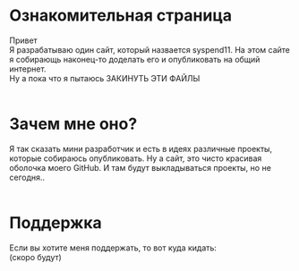 # Ознакомительная страница
Привет <br>
Я разрабатываю один сайт, который назвается syspend11. 
На этом сайте я собирающь наконец-то доделать его
и опубликовать на общий интернет. <br>
Ну а пока что я пытаюсь ЗАКИНУТЬ ЭТИ ФАЙЛЫ <br>
<br>
 
# Зачем мне оно?
Я так сказать мини разработчик и есть в идеях
различные проекты, которые собираюсь опубликовать. 
Ну а сайт, это чисто красивая оболочка моего GitHub.
И там будут выкладываться проекты, но не сегодня.. <br>
<br>

# Поддержка
Если вы хотите меня поддержать, то вот куда кидать: <br>
(скоро будут)
